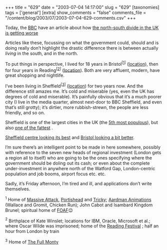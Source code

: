 +++
title = "629"
date = "2003-07-04 14:17:00"
slug = "629"
[taxonomies]
tags = ['general']
[extra]
show_comments = "false"
comments_file = "/content/blog/2003/07/2003-07-04-629-comments.csv"
+++

Today, the [BBC](http://www.bbc.co.uk) have an article about how [the north-south divide in the UK is getting worse](http://news.bbc.co.uk/1/hi/england/3043370.stm)

Articles like these, focussing on what the government could, should and is doing really don’t highlight the drastic difference there is between actually *living* in the south, and in the north.

To put things in perspective, I lived for 18 years in Bristol<sup>\[[1](#bristol)\]</sup> ([location](http://multimap.co.uk/map/browse.cgi?X=400000&Y=0&width=500&height=300&client=public&gride=362983&gridn=174049&keepicon=true&coordsys=gb&addr1=&addr2=&addr3=&pc=BS57SH&advanced=&up.x=21&up.y=0&scale=4000000)), then for four years in Reading<sup>\[[2](#reading)\]</sup> ([location](http://multimap.co.uk/map/browse.cgi?X=400000&Y=200000&width=500&height=300&client=public&gride=473913&gridn=172173&keepicon=true&coordsys=gb&addr1=&addr2=&addr3=&pc=RG66BQ&advanced=&out.x=14&out.y=12&scale=2000000)). Both are very affluent, modern, have great shopping and nightlife.

I’ve been living in Sheffield<sup>\[[3](#sheffield)\]</sup> ([location](http://multimap.co.uk/map/browse.cgi?X=400000&Y=200000&width=500&height=300&client=public&gride=435614&gridn=386646&keepicon=true&coordsys=gb&addr1=&addr2=&addr3=&pc=&advanced=&up.x=21&up.y=10&scale=4000000)) for two years now. And the difference still amazes me. It’s cold and miserable (yes, even the UK has degrees of cold and miserable). It’s painfully obvious that it’s a much poorer city (I live in the media quarter, almost next-door to BBC Sheffield, and even that’s still grotty); it’s dirtier, more rubbish-strewn, the people are less friendly, and so on.

Sheffield is one of the largest cities in the UK (the [5th most populous](http://www.uknow.or.jp/uknow_e/about/facts/01.htm)), but also [one of the fattest](http://www.muscle-fitness-europe.com/324.html) .

[Sheffield centre looking its best](http://www.apcr39.dsl.pipex.com/pictures/digital%20pictures/oct01/sheff_towncenter30oct01.jpg) and [Bristol looking a bit better](http://www.bbc.co.uk/bristol/content/cityviews/citycentre/12.shtml).

I’m sure there’s an intelligent point to be made in here somewhere, possibly with reference to the seven new heads of regional investment (London gets a region all to itself) who are going to be the ones specifying where the government should be doling out its cash; or even about the complete under-investment in anywhere north of the Watford Gap, London-centric population and job booms, airport focus etc. etc.

Sadly, it’s Friday afternoon, I’m tired and ill, and applications don’t write themselves.

<a name="bristol"><sup>1</sup></a> Home of [Massive Attack](http://www.massiveattack.co.uk/), [Portishead](http://www.portishead.co.uk/home-j.htm) and [Tricky](http://www.trickyonline.com/); [Aardman Animations](http://www.aardman.com/) (Wallace and Gromit, Chicken Run); John Cabot and Isambard Kingdom Brunel; spiritual home of [FOAF](http://rdfweb.org/foaf/)😉

<a name="reading"><sup>2</sup></a> Birthplace of Kate Winslet; locations for IBM, Oracle, Microsoft et al.; where Oscar Wilde was imprisoned; home of the [Reading Festival](http://www.readingfestival.com/) ; half an hour from London by train

<a name="sheffield"><sup>3</sup></a> Home of [The Full Monty](http://us.imdb.com/Title?0119164)
